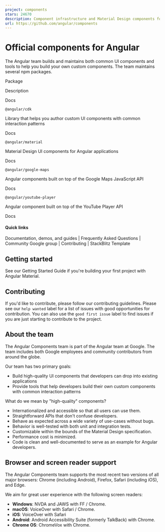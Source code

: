 ```yaml
---
project: components
stars: 24670
description: Component infrastructure and Material Design components for Angular
url: https://github.com/angular/components
---
```


Official components for Angular
===============================

The Angular team builds and maintains both common UI components and tools to help you build your own custom components. The team maintains several npm packages.

Package

Description

Docs

`@angular/cdk`

Library that helps you author custom UI components with common interaction patterns

Docs

`@angular/material`

Material Design UI components for Angular applications

Docs

`@angular/google-maps`

Angular components built on top of the Google Maps JavaScript API

Docs

`@angular/youtube-player`

Angular component built on top of the YouTube Player API

Docs

#### Quick links

Documentation, demos, and guides | Frequently Asked Questions | Community Google group | Contributing | StackBlitz Template

Getting started
---------------

See our Getting Started Guide if you're building your first project with Angular Material.

Contributing
------------

If you'd like to contribute, please follow our contributing guidelines. Please see our `help wanted` label for a list of issues with good opportunities for contribution. You can also use the `good first issue` label to find issues if you are just starting to contribute to the project.

About the team
--------------

The Angular Components team is part of the Angular team at Google. The team includes both Google employees and community contributors from around the globe.

Our team has two primary goals:

-   Build high-quality UI components that developers can drop into existing applications
-   Provide tools that help developers build their own custom components with common interaction patterns

What do we mean by "high-quality" components?

-   Internationalized and accessible so that all users can use them.
-   Straightforward APIs that don't confuse developers.
-   Behave as expected across a wide variety of use-cases without bugs.
-   Behavior is well-tested with both unit and integration tests.
-   Customizable within the bounds of the Material Design specification.
-   Performance cost is minimized.
-   Code is clean and well-documented to serve as an example for Angular developers.

Browser and screen reader support
---------------------------------

The Angular Components team supports the most recent two versions of all major browsers: Chrome (including Android), Firefox, Safari (including iOS), and Edge.

We aim for great user experience with the following screen readers:

-   **Windows**: NVDA and JAWS with FF / Chrome.
-   **macOS**: VoiceOver with Safari / Chrome.
-   **iOS**: VoiceOver with Safari
-   **Android**: Android Accessibility Suite (formerly TalkBack) with Chrome.
-   **Chrome OS**: ChromeVox with Chrome.
